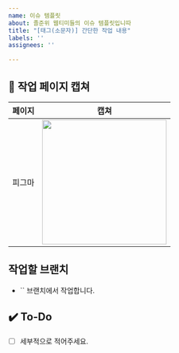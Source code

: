 ```yaml
---
name: 이슈 템플릿
about: 졸준위 웹티미들의 이슈 템플릿입니따
title: "[태그(소문자)] 간단한 작업 내용"
labels: ''
assignees: ''

---
```


<!-- 작업 태그와 본인의 이름 태그를 label로 꼭 달아주세요! 본인을 assignees로 추가해주세요! -->

## 📝 작업 페이지 캡쳐
<!-- UI 구현이 아닐 경우 생략하셔도 됩니다. 생략하시는 경우 제목까지 완전히 지워주세요! -->
|    페이지    |   캡쳐   |
| :-------------: | :----------: |
| 피그마 | <img src = "" width ="250"> 

## 작업할 브랜치
- `` 브랜치에서 작업합니다.

## ✔️ To-Do
- [ ] 세부적으로 적어주세요.
